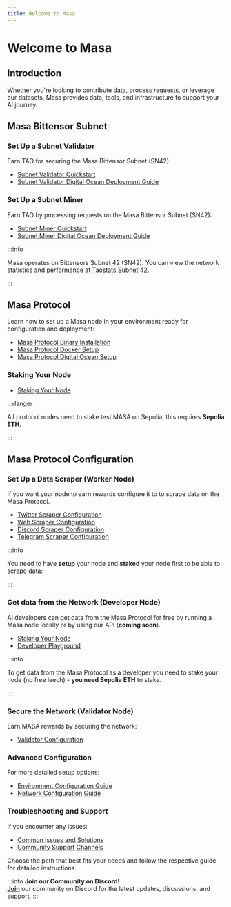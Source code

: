 ```yaml
---
title: Welcome to Masa
---
```


# Welcome to Masa

## Introduction 
 Whether you're looking to contribute data, process requests, or leverage our datasets, Masa provides data, tools, and infrastructure to support your AI journey.

## Masa Bittensor Subnet

###  Set Up a Subnet Validator
Earn TAO for securing the Masa Bittensor Subnet (SN42):
- [Subnet Validator Quickstart](./subnet-validator.md)
- [Subnet Validator Digital Ocean Deployment Guide](./subnet-validator-digital-ocean.md)

### Set Up a Subnet Miner
Earn TAO by processing requests on the Masa Bittensor Subnet (SN42):
- [Subnet Miner Quickstart](./subnet-miner.md)
- [Subnet Miner Digital Ocean Deployment Guide](./subnet-miner-digital-ocean.md)

:::info

Masa operates on Bittensors Subnet 42 (SN42). You can view the network statistics and performance at [Taostats Subnet 42](https://x.taostats.io/subnet/42).

:::

## Masa Protocol
Learn how to set up a Masa node in your environment ready for configuration and deployment:
- [Masa Protocol Binary Installation](./quickstart.md)
- [Masa Protocol Docker Setup](./docker-setup.md)
- [Masa Protocol Digital Ocean Setup](./digital-ocean-setup.md)

### Staking Your Node
- [Staking Your Node](./staking-guide.md)

:::danger

All protocol nodes need to stake test MASA on Sepolia, this requires **Sepolia ETH**.

:::

## Masa Protocol Configuration
### Set Up a Data Scraper (Worker Node)
If you want your node to earn rewards configure it to to scrape data on the Masa Protocol.

- [Twitter Scraper Configuration](./twitter-scraper-setup.md)
- [Web Scraper Configuration](./web-scraper-setup.md)
- [Discord Scraper Configuration](./discord-scraper-setup.md)
- [Telegram Scraper Configuration](./telegram-scraper-setup.md)

:::info

You need to have **setup** your node and **staked** your node first to be able to scrape data:

:::

### Get data from the Network (Developer Node)
AI developers can get data from the Masa Protocol for free by running a Masa node locally or by using our API (**coming soon**).

- [Staking Your Node](./staking-guide.md)
- [Developer Playground](./validator-setup.md)

:::info

To get data from the Masa Protocol as a developer you need to stake your node (no free leech) - **you need Sepolia ETH** to stake.

:::

### Secure the Network (Validator Node)
Earn MASA rewards by securing the network:

- [Validator Configuration](./validator-setup.md)

### Advanced Configuration
For more detailed setup options:
- [Environment Configuration Guide](./environment-configuration.md)
- [Network Configuration Guide](./network-configuration.md)

### Troubleshooting and Support
If you encounter any issues:
- [Common Issues and Solutions](./troubleshooting.md)
- [Community Support Channels](./community-support.md)

Choose the path that best fits your needs and follow the respective guide for detailed instructions.


:::info
**Join our Community on Discord!**  
[**Join**](https://discord.gg/masafinance) our community on Discord for the latest updates, discussions, and support. 
:::
